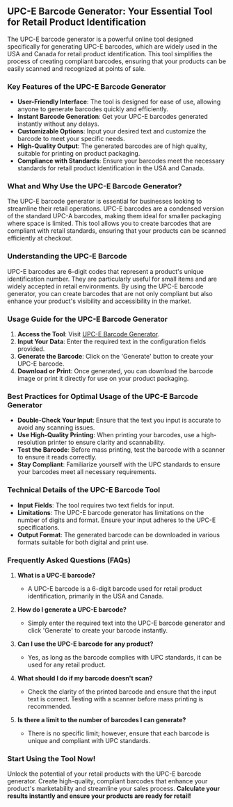 ## UPC-E Barcode Generator: Your Essential Tool for Retail Product Identification

The UPC-E barcode generator is a powerful online tool designed specifically for generating UPC-E barcodes, which are widely used in the USA and Canada for retail product identification. This tool simplifies the process of creating compliant barcodes, ensuring that your products can be easily scanned and recognized at points of sale.

### Key Features of the UPC-E Barcode Generator

- **User-Friendly Interface**: The tool is designed for ease of use, allowing anyone to generate barcodes quickly and efficiently.
- **Instant Barcode Generation**: Get your UPC-E barcodes generated instantly without any delays.
- **Customizable Options**: Input your desired text and customize the barcode to meet your specific needs.
- **High-Quality Output**: The generated barcodes are of high quality, suitable for printing on product packaging.
- **Compliance with Standards**: Ensure your barcodes meet the necessary standards for retail product identification in the USA and Canada.

### What and Why Use the UPC-E Barcode Generator?

The UPC-E barcode generator is essential for businesses looking to streamline their retail operations. UPC-E barcodes are a condensed version of the standard UPC-A barcodes, making them ideal for smaller packaging where space is limited. This tool allows you to create barcodes that are compliant with retail standards, ensuring that your products can be scanned efficiently at checkout.

### Understanding the UPC-E Barcode

UPC-E barcodes are 6-digit codes that represent a product's unique identification number. They are particularly useful for small items and are widely accepted in retail environments. By using the UPC-E barcode generator, you can create barcodes that are not only compliant but also enhance your product's visibility and accessibility in the market.

### Usage Guide for the UPC-E Barcode Generator

1. **Access the Tool**: Visit [UPC-E Barcode Generator](https://www.inayam.co/barcode/upce).
2. **Input Your Data**: Enter the required text in the configuration fields provided.
3. **Generate the Barcode**: Click on the 'Generate' button to create your UPC-E barcode.
4. **Download or Print**: Once generated, you can download the barcode image or print it directly for use on your product packaging.

### Best Practices for Optimal Usage of the UPC-E Barcode Generator

- **Double-Check Your Input**: Ensure that the text you input is accurate to avoid any scanning issues.
- **Use High-Quality Printing**: When printing your barcodes, use a high-resolution printer to ensure clarity and scannability.
- **Test the Barcode**: Before mass printing, test the barcode with a scanner to ensure it reads correctly.
- **Stay Compliant**: Familiarize yourself with the UPC standards to ensure your barcodes meet all necessary requirements.

### Technical Details of the UPC-E Barcode Tool

- **Input Fields**: The tool requires two text fields for input.
- **Limitations**: The UPC-E barcode generator has limitations on the number of digits and format. Ensure your input adheres to the UPC-E specifications.
- **Output Format**: The generated barcode can be downloaded in various formats suitable for both digital and print use.

### Frequently Asked Questions (FAQs)

1. **What is a UPC-E barcode?**
   - A UPC-E barcode is a 6-digit barcode used for retail product identification, primarily in the USA and Canada.

2. **How do I generate a UPC-E barcode?**
   - Simply enter the required text into the UPC-E barcode generator and click 'Generate' to create your barcode instantly.

3. **Can I use the UPC-E barcode for any product?**
   - Yes, as long as the barcode complies with UPC standards, it can be used for any retail product.

4. **What should I do if my barcode doesn't scan?**
   - Check the clarity of the printed barcode and ensure that the input text is correct. Testing with a scanner before mass printing is recommended.

5. **Is there a limit to the number of barcodes I can generate?**
   - There is no specific limit; however, ensure that each barcode is unique and compliant with UPC standards.

### Start Using the Tool Now!

Unlock the potential of your retail products with the UPC-E barcode generator. Create high-quality, compliant barcodes that enhance your product's marketability and streamline your sales process. **Calculate your results instantly and ensure your products are ready for retail!**
